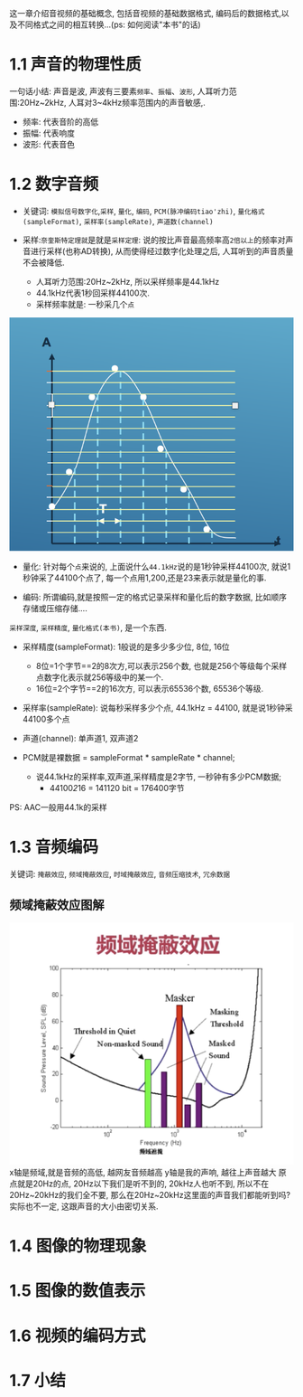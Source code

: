 这一章介绍音视频的基础概念, 包括音视频的基础数据格式, 编码后的数据格式,以及不同格式之间的相互转换...(ps: 如何阅读"本书"的话)

# 1.1 声音的物理性质

一句话小结: 声音是波, 声波有三要素`频率`、`振幅`、`波形`, 人耳听力范围:20Hz~2kHz, 人耳对3~4kHz频率范围内的声音敏感,.

- 频率: 代表音阶的高低
- 振幅: 代表响度
- 波形: 代表音色

# 1.2 数字音频




- 关键词: `模拟信号数字化`,`采样`, `量化`, `编码`, `PCM(脉冲编码tiao'zhi)`, `量化格式(sampleFormat)`, `采样率(sampleRate)`, `声道数(channel)`

- 采样:`奈奎斯特定理就`是就是`采样定理`: 说的按比声音最高频率高`2倍以上`的频率对声音进行采样(也称AD转换), 从而使得经过数字化处理之后, 人耳听到的声音质量不会被降低.
  - 人耳听力范围:20Hz~2kHz, 所以采样频率是44.1kHz
  - 44.1kHz代表1秒回采样44100次.
  - 采样频率就是: 一秒采几个`点`


![book-01-01](image/book-01-01.png)

- 量化: 针对每个`点`来说的, 上面说什么`44.1kHz`说的是1秒钟采样44100次, 就说1秒钟采了44100个点了, 每一个点用1,200,还是23来表示就是量化的事.


- 编码: 所谓编码,就是按照一定的格式记录采样和量化后的数字数据, 比如顺序存储或压缩存储....

`采样深度`, `采样精度`, `量化格式(本书)`, 是一个东西.

- 采样精度(sampleFormat): 1般说的是多少多少位, 8位, 16位
  - 8位=1个字节==2的8次方,可以表示256个数, 也就是256个等级每个采样点数字化表示就256等级中的某一个.
  - 16位=2个字节==2的16次方, 可以表示65536个数, 65536个等级.

- 采样率(sampleRate): 说每秒采样多少个点, 44.1kHz = 44100, 就是说1秒钟采44100多个点

- 声道(channel): 单声道1, 双声道2


- PCM就是裸数据 =  sampleFormat *  sampleRate *  channel;
  - 说44.1kHz的采样率,双声道,采样精度是2字节, 一秒钟有多少PCM数据; 
    - 44100*2*16 = 141120 bit = 176400字节

PS: AAC一般用44.1k的采样

# 1.3 音频编码


关键词: `掩蔽效应`, `频域掩蔽效应`, `时域掩蔽效应`, `音频压缩技术`, `冗余数据`



## 频域掩蔽效应图解

![book-01-02](image/book-01-02.png)
x轴是频域,就是音频的高低, 越网友音频越高
y轴是我的声响, 越往上声音越大
原点就是20Hz的点, 20Hz以下我们是听不到的, 20kHz人也听不到, 所以不在20Hz~20kHz的我们全不要, 那么在20Hz~20kHz这里面的声音我们都能听到吗? 实际也不一定, 这跟声音的大小由密切关系.



# 1.4 图像的物理现象

# 1.5 图像的数值表示

# 1.6 视频的编码方式

# 1.7 小结
